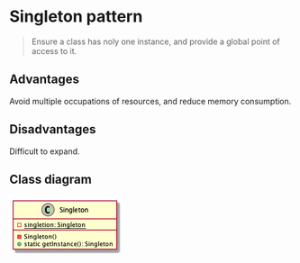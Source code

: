# Singleton pattern

> Ensure a class has noly one instance, and provide a global point of access to it.

## Advantages

Avoid multiple occupations of resources, and reduce memory consumption.

## Disadvantages

Difficult to expand.

## Class diagram

![](./singleton-pattern-uml.png)